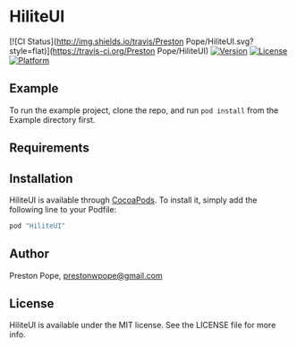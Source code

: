 # HiliteUI

[![CI Status](http://img.shields.io/travis/Preston Pope/HiliteUI.svg?style=flat)](https://travis-ci.org/Preston Pope/HiliteUI)
[![Version](https://img.shields.io/cocoapods/v/HiliteUI.svg?style=flat)](http://cocoapods.org/pods/HiliteUI)
[![License](https://img.shields.io/cocoapods/l/HiliteUI.svg?style=flat)](http://cocoapods.org/pods/HiliteUI)
[![Platform](https://img.shields.io/cocoapods/p/HiliteUI.svg?style=flat)](http://cocoapods.org/pods/HiliteUI)

## Example

To run the example project, clone the repo, and run `pod install` from the Example directory first.

## Requirements

## Installation

HiliteUI is available through [CocoaPods](http://cocoapods.org). To install
it, simply add the following line to your Podfile:

```ruby
pod "HiliteUI"
```

## Author

Preston Pope, prestonwpope@gmail.com

## License

HiliteUI is available under the MIT license. See the LICENSE file for more info.
